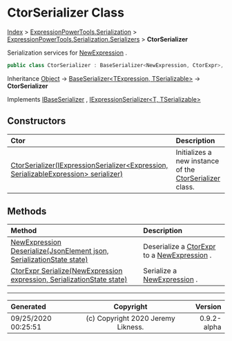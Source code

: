 ﻿# CtorSerializer Class

[Index](../index.md) > [ExpressionPowerTools.Serialization](ExpressionPowerTools.Serialization.a.md) > [ExpressionPowerTools.Serialization.Serializers](ExpressionPowerTools.Serialization.Serializers.n.md) > **CtorSerializer**

Serialization services for [NewExpression](https://docs.microsoft.com/dotnet/api/system.linq.expressions.newexpression) .

```csharp
public class CtorSerializer : BaseSerializer<NewExpression, CtorExpr>, IExpressionSerializer<NewExpression, CtorExpr>, IBaseSerializer
```

Inheritance [Object](https://docs.microsoft.com/dotnet/api/system.object) → [BaseSerializer&lt;TExpression, TSerializable>](ExpressionPowerTools.Serialization.Serializers.BaseSerializer`2.cs.md) → **CtorSerializer**

Implements  [IBaseSerializer](ExpressionPowerTools.Serialization.Signatures.IBaseSerializer.i.md) ,  [IExpressionSerializer&lt;T, TSerializable>](ExpressionPowerTools.Serialization.Signatures.IExpressionSerializer`2.i.md) 

## Constructors

| Ctor | Description |
| :-- | :-- |
| [CtorSerializer(IExpressionSerializer&lt;Expression, SerializableExpression> serializer)](ExpressionPowerTools.Serialization.Serializers.CtorSerializer.ctor.md#ctorserializeriexpressionserializerexpression-serializableexpression-serializer) | Initializes a new instance of the [CtorSerializer](ExpressionPowerTools.Serialization.Serializers.CtorSerializer.cs.md) class. |
## Methods

| Method | Description |
| :-- | :-- |
| [NewExpression Deserialize(JsonElement json, SerializationState state)](ExpressionPowerTools.Serialization.Serializers.CtorSerializer.Deserialize.m.md) | Deserialize a [CtorExpr](ExpressionPowerTools.Serialization.Serializers.CtorExpr.cs.md) to a [NewExpression](https://docs.microsoft.com/dotnet/api/system.linq.expressions.newexpression) . |
| [CtorExpr Serialize(NewExpression expression, SerializationState state)](ExpressionPowerTools.Serialization.Serializers.CtorSerializer.Serialize.m.md) | Serialize a [NewExpression](https://docs.microsoft.com/dotnet/api/system.linq.expressions.newexpression) . |

---

| Generated | Copyright | Version |
| :-- | :-: | --: |
| 09/25/2020 00:25:51 | (c) Copyright 2020 Jeremy Likness. | 0.9.2-alpha |
